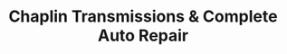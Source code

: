 ---
title: "Chaplin Transmissions & Complete Auto Repair"
url: /olney/chaplin-transmissions-and-complete-auto-repair/
shop: car repair
---